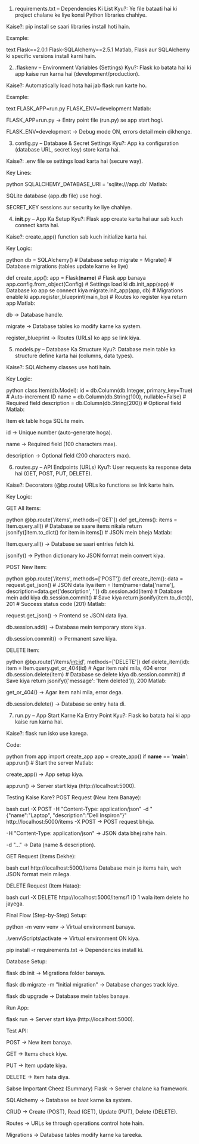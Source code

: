 1. requirements.txt – Dependencies Ki List
Kyu?: Ye file bataati hai ki project chalane ke liye konsi Python libraries chahiye.

Kaise?: pip install se saari libraries install hoti hain.

Example:

text
Flask==2.0.1
Flask-SQLAlchemy==2.5.1
Matlab, Flask aur SQLAlchemy ki specific versions install karni hain.

2. .flaskenv – Environment Variables (Settings)
Kyu?: Flask ko batata hai ki app kaise run karna hai (development/production).

Kaise?: Automatically load hota hai jab flask run karte ho.

Example:

text
FLASK_APP=run.py
FLASK_ENV=development
Matlab:

FLASK_APP=run.py → Entry point file (run.py) se app start hogi.

FLASK_ENV=development → Debug mode ON, errors detail mein dikhenge.

3. config.py – Database & Secret Settings
Kyu?: App ka configuration (database URL, secret key) store karta hai.

Kaise?: .env file se settings load karta hai (secure way).

Key Lines:

python
SQLALCHEMY_DATABASE_URI = 'sqlite:///app.db'
Matlab:

SQLite database (app.db file) use hogi.

SECRET_KEY sessions aur security ke liye chahiye.

4. __init__.py – App Ka Setup
Kyu?: Flask app create karta hai aur sab kuch connect karta hai.

Kaise?: create_app() function sab kuch initialize karta hai.

Key Logic:

python
db = SQLAlchemy()  # Database setup
migrate = Migrate()  # Database migrations (tables update karne ke liye)

def create_app():
    app = Flask(__name__)  # Flask app banaya
    app.config.from_object(Config)  # Settings load ki
    db.init_app(app)  # Database ko app se connect kiya
    migrate.init_app(app, db)  # Migrations enable ki
    app.register_blueprint(main_bp)  # Routes ko register kiya
    return app
Matlab:

db → Database handle.

migrate → Database tables ko modify karne ka system.

register_blueprint → Routes (URLs) ko app se link kiya.

5. models.py – Database Ka Structure
Kyu?: Database mein table ka structure define karta hai (columns, data types).

Kaise?: SQLAlchemy classes use hoti hain.

Key Logic:

python
class Item(db.Model):
    id = db.Column(db.Integer, primary_key=True)  # Auto-increment ID
    name = db.Column(db.String(100), nullable=False)  # Required field
    description = db.Column(db.String(200))  # Optional field
Matlab:

Item ek table hoga SQLite mein.

id → Unique number (auto-generate hoga).

name → Required field (100 characters max).

description → Optional field (200 characters max).

6. routes.py – API Endpoints (URLs)
Kyu?: User requests ka response deta hai (GET, POST, PUT, DELETE).

Kaise?: Decorators (@bp.route) URLs ko functions se link karte hain.

Key Logic:

GET All Items:

python
@bp.route('/items', methods=['GET'])
def get_items():
    items = Item.query.all()  # Database se saare items nikala
    return jsonify([item.to_dict() for item in items])  # JSON mein bheja
Matlab:

Item.query.all() → Database se saari entries fetch ki.

jsonify() → Python dictionary ko JSON format mein convert kiya.

POST New Item:

python
@bp.route('/items', methods=['POST'])
def create_item():
    data = request.get_json()  # JSON data liya
    item = Item(name=data['name'], description=data.get('description', ''))
    db.session.add(item)  # Database mein add kiya
    db.session.commit()  # Save kiya
    return jsonify(item.to_dict()), 201  # Success status code (201)
Matlab:

request.get_json() → Frontend se JSON data liya.

db.session.add() → Database mein temporary store kiya.

db.session.commit() → Permanent save kiya.

DELETE Item:

python
@bp.route('/items/<int:id>', methods=['DELETE'])
def delete_item(id):
    item = Item.query.get_or_404(id)  # Agar item nahi mila, 404 error
    db.session.delete(item)  # Database se delete kiya
    db.session.commit()  # Save kiya
    return jsonify({'message': 'Item deleted'}), 200
Matlab:

get_or_404() → Agar item nahi mila, error dega.

db.session.delete() → Database se entry hata di.

7. run.py – App Start Karne Ka Entry Point
Kyu?: Flask ko batata hai ki app kaise run karna hai.

Kaise?: flask run isko use karega.

Code:

python
from app import create_app
app = create_app()
if __name__ == '__main__':
    app.run()  # Start the server
Matlab:

create_app() → App setup kiya.

app.run() → Server start kiya (http://localhost:5000).

Testing Kaise Kare?
POST Request (New Item Banaye):

bash
curl -X POST -H "Content-Type: application/json" -d "{\"name\":\"Laptop\", \"description\":\"Dell Inspiron\"}" http://localhost:5000/items
-X POST → POST request bheja.

-H "Content-Type: application/json" → JSON data bhej rahe hain.

-d "..." → Data (name & description).

GET Request (Items Dekhe):

bash
curl http://localhost:5000/items
Database mein jo items hain, woh JSON format mein milega.

DELETE Request (Item Hatao):

bash
curl -X DELETE http://localhost:5000/items/1
ID 1 wala item delete ho jayega.

Final Flow (Step-by-Step)
Setup:

python -m venv venv → Virtual environment banaya.

.\venv\Scripts\activate → Virtual environment ON kiya.

pip install -r requirements.txt → Dependencies install ki.

Database Setup:

flask db init → Migrations folder banaya.

flask db migrate -m "Initial migration" → Database changes track kiye.

flask db upgrade → Database mein tables banaye.

Run App:

flask run → Server start kiya (http://localhost:5000).

Test API:

POST → New item banaya.

GET → Items check kiye.

PUT → Item update kiya.

DELETE → Item hata diya.

Sabse Important Cheez (Summary)
Flask → Server chalane ka framework.

SQLAlchemy → Database se baat karne ka system.

CRUD → Create (POST), Read (GET), Update (PUT), Delete (DELETE).

Routes → URLs ke through operations control hote hain.

Migrations → Database tables modify karne ka tareeka.